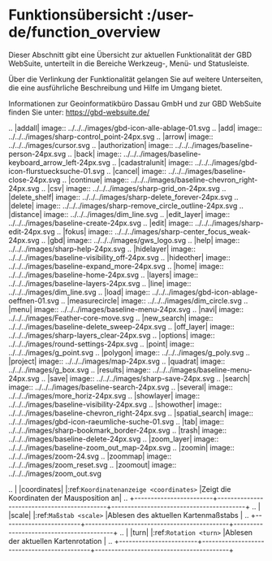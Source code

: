 # Funktionsübersicht :/user-de/function_overview

Dieser Abschnitt gibt eine Übersicht zur aktuellen Funktionalität der GBD WebSuite, unterteilt in die Bereiche Werkzeug-, Menü- und Statusleiste.

Über die Verlinkung der Funktionalität gelangen Sie auf weitere Unterseiten, die eine ausführliche Beschreibung und Hilfe im Umgang bietet.

Informationen zur Geoinformatikbüro Dassau GmbH und zur GBD WebSuite finden Sie unter: https://gbd-websuite.de/


.. |addall| image:: ../../../images/gbd-icon-alle-ablage-01.svg
.. |add| image:: ../../../images/sharp-control_point-24px.svg
.. |arrow| image:: ../../../images/cursor.svg
.. |authorization| image:: ../../../images/baseline-person-24px.svg
.. |back| image:: ../../../images/baseline-keyboard_arrow_left-24px.svg
.. |cadastralunit| image:: ../../../images/gbd-icon-flurstuecksuche-01.svg
.. |cancel| image:: ../../../images/baseline-close-24px.svg
.. |continue| image:: ../../../images/baseline-chevron_right-24px.svg
.. |csv| image:: ../../../images/sharp-grid_on-24px.svg
.. |delete_shelf| image:: ../../../images/sharp-delete_forever-24px.svg
.. |delete| image:: ../../../images/sharp-remove_circle_outline-24px.svg
.. |distance| image:: ../../../images/dim_line.svg
.. |edit_layer| image:: ../../../images/baseline-create-24px.svg
.. |edit| image:: ../../../images/sharp-edit-24px.svg
.. |fokus| image:: ../../../images/sharp-center_focus_weak-24px.svg
.. |gbd| image:: ../../../images/gws_logo.svg
.. |help| image:: ../../../images/sharp-help-24px.svg
.. |hidelayer| image:: ../../../images/baseline-visibility_off-24px.svg
.. |hideother| image:: ../../../images/baseline-expand_more-24px.svg
.. |home| image:: ../../../images/baseline-home-24px.svg
.. |layers| image:: ../../../images/baseline-layers-24px.svg
.. |line| image:: ../../../images/dim_line.svg
.. |load| image:: ../../../images/gbd-icon-ablage-oeffnen-01.svg
.. |measurecircle| image:: ../../../images/dim_circle.svg
.. |menu| image:: ../../../images/baseline-menu-24px.svg
.. |navi| image:: ../../../images/Feather-core-move.svg
.. |new_search|  image:: ../../../images/baseline-delete_sweep-24px.svg
.. |off_layer| image:: ../../../images/sharp-layers_clear-24px.svg
.. |options| image:: ../../../images/round-settings-24px.svg
.. |point| image:: ../../../images/g_point.svg
.. |polygon| image:: ../../../images/g_poly.svg
.. |project| image:: ../../../images/map-24px.svg
.. |quadrat| image:: ../../../images/g_box.svg
.. |results| image:: ../../../images/baseline-menu-24px.svg
.. |save| image:: ../../../images/sharp-save-24px.svg
.. |search| image:: ../../../images/baseline-search-24px.svg
.. |several| image:: ../../../images/more_horiz-24px.svg
.. |showlayer| image:: ../../../images/baseline-visibility-24px.svg
.. |showother| image:: ../../../images/baseline-chevron_right-24px.svg
.. |spatial_search| image:: ../../../images/gbd-icon-raeumliche-suche-01.svg
 .. |tab| image:: ../../../images/sharp-bookmark_border-24px.svg
.. |trash| image:: ../../../images/baseline-delete-24px.svg
 .. |zoom_layer| image:: ../../../images/baseline-zoom_out_map-24px.svg
.. |zoomin| image:: ../../../images/zoom-24.svg
 .. |zoommap| image:: ../../../images/zoom_reset.svg
.. |zoomout| image:: ../../../images/zoom_out.svg

.. |      |coordinates|     |:ref:`Koordinatenanzeige <coordinates>`     |Zeigt die Koordinaten der Mausposition an|
.. +------------------------+--------------------------------------------+-----------------------------------------+
.. |      |scale|           |:ref:`Maßstab <scale>`                      |Ablesen des aktuellen Kartenmaßstabs     |
.. +------------------------+--------------------------------------------+-----------------------------------------+
.. |      |turn|            |:ref:`Rotation <turn>`                      |Ablesen der aktuellen Kartenrotation     |
.. +------------------------+--------------------------------------------+-----------------------------------------+
